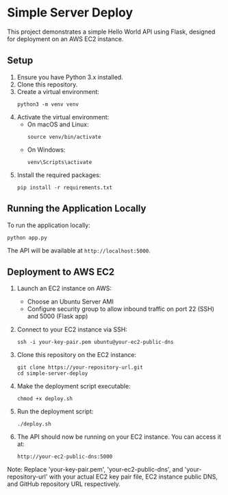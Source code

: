 # Simple Server Deploy

This project demonstrates a simple Hello World API using Flask, designed for deployment on an AWS EC2 instance.

## Setup

1. Ensure you have Python 3.x installed.
2. Clone this repository.
3. Create a virtual environment:
   ```
   python3 -m venv venv
   ```
4. Activate the virtual environment:
   - On macOS and Linux:
     ```
     source venv/bin/activate
     ```
   - On Windows:
     ```
     venv\Scripts\activate
     ```
5. Install the required packages:
   ```
   pip install -r requirements.txt
   ```

## Running the Application Locally

To run the application locally:

```
python app.py
```

The API will be available at `http://localhost:5000`.

## Deployment to AWS EC2

1. Launch an EC2 instance on AWS:
   - Choose an Ubuntu Server AMI
   - Configure security group to allow inbound traffic on port 22 (SSH) and 5000 (Flask app)

2. Connect to your EC2 instance via SSH:
   ```
   ssh -i your-key-pair.pem ubuntu@your-ec2-public-dns
   ```

3. Clone this repository on the EC2 instance:
   ```
   git clone https://your-repository-url.git
   cd simple-server-deploy
   ```

4. Make the deployment script executable:
   ```
   chmod +x deploy.sh
   ```

5. Run the deployment script:
   ```
   ./deploy.sh
   ```

6. The API should now be running on your EC2 instance. You can access it at:
   ```
   http://your-ec2-public-dns:5000
   ```

Note: Replace 'your-key-pair.pem', 'your-ec2-public-dns', and 'your-repository-url' with your actual EC2 key pair file, EC2 instance public DNS, and GitHub repository URL respectively.